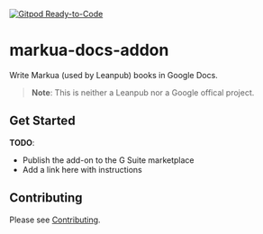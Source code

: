 [![Gitpod Ready-to-Code](https://img.shields.io/badge/Gitpod-Ready--to--Code-blue?logo=gitpod)](https://gitpod.io/#https://github.com/mikenikles/markua-docs-addon) 

# markua-docs-addon
Write Markua (used by Leanpub) books in Google Docs.

> **Note**: This is neither a Leanpub nor a Google offical project.

## Get Started

**TODO**:
* Publish the add-on to the G Suite marketplace
* Add a link here with instructions

## Contributing

Please see [Contributing](CONTRIBUTING.md).
